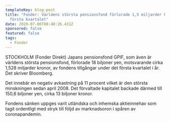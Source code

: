 ```yaml
---
templateKey: blog-post
title: "Fonder: Världens största pensionsfond förlorade 1,5 miljarder kronor
  första kvartalet"
date: 2020-07-06T08:48:26.431Z
sponsored: false
featured: false
tags:
  - Fonder
---
```

STOCKHOLM (Fonder Direkt) Japans pensionsfond GPIF, som även är världens största pensionsfond, förlorade 18 biljoner yen, motsvarande cirka 1,528 miljarder kronor, av fondens tillgångar under det första kvartalet i år. Det skriver Bloomberg.

Det innebär en negativ avkastning på 11 procent vilket är den största minskningen sedan april 2008. Det förvaltade kapitalet backade därmed till 150,6 biljoner yen, cirka 13 biljoner kronor.

Fondens sänken uppges varit utländska och inhemska aktieinnehav som tagit ordentligt med stryk till följd av marknadsoron i spåren av coronapandemin.